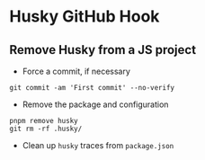 # Husky GitHub Hook

## Remove Husky from a JS project

- Force a commit, if necessary

```
git commit -am 'First commit' --no-verify
```

- Remove the package and configuration

```
pnpm remove husky
git rm -rf .husky/
```

- Clean up `husky` traces from `package.json`
